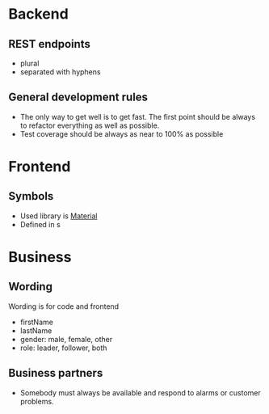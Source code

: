Backend
=======

REST endpoints
--------------
- plural
- separated with hyphens

General development rules
-------------------------
- The only way to get well is to get fast. The first point should be always to refactor everything as
  well as possible.
- Test coverage should be always as near to 100% as possible

Frontend
========

Symbols
-------
- Used library is  [Material](https://fonts.google.com/icons?icon.set=Material+Icons&icon.style=Outlined)
- Defined in s


Business
========

Wording
-------
Wording is for code and frontend
- firstName
- lastName
- gender: male, female, other
- role: leader, follower, both


Business partners
-----------------
- Somebody must always be available and respond to alarms or customer problems.